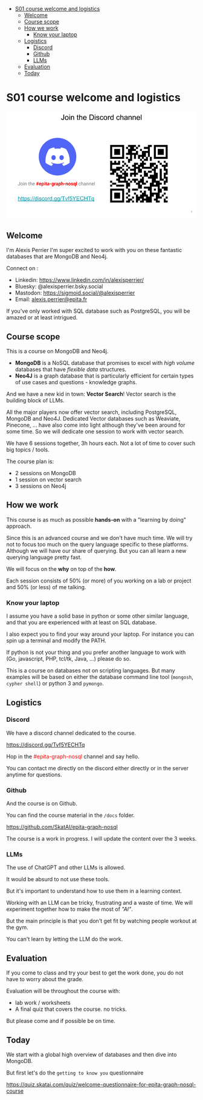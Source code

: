 - [S01 course welcome and logistics](#s01-course-welcome-and-logistics)
  - [Welcome](#welcome)
  - [Course scope](#course-scope)
  - [How we work](#how-we-work)
    - [Know your laptop](#know-your-laptop)
  - [Logistics](#logistics)
    - [Discord](#discord)
    - [Github](#github)
    - [LLMs](#llms)
  - [Evaluation](#evaluation)
  - [Today](#today)


# S01 course welcome and logistics

![](./../img/01-welcome-epita-graph-nosql.png)

## Welcome

I'm Alexis Perrier
I'm super excited to work with you on these fantastic databases that are MongoDB and Neo4j.

Connect on :

- Linkedin: https://www.linkedin.com/in/alexisperrier/
- Bluesky: @alexisperrier.bsky.social
- Mastodon: https://sigmoid.social/@alexisperrier
- Email: alexis.perrier@epita.fr

If you've only worked with SQL database such as PostgreSQL, you will be amazed or at least intrigued.

## Course scope

This is a course on MongoDB and Neo4j.

- **MongoDB** is a NoSQL database that promises to excel with _high volume_ databases that have _flexible data_ structures.
- **Neo4J** is a graph database that is particularly efficient for certain types of use cases and questions - knowledge graphs.

And we have a new kid in town: **Vector Search**! Vector search is the building block of LLMs.

All the major players now offer vector search, including PostgreSQL, MongoDB and Neo4J. Dedicated Vector databases such as Weaviate, Pinecone, ... have also come into light although they've been around for some time. So we will dedicate one session to work with vector search.

We have 6 sessions together, 3h hours each. Not a lot of time to cover such big topics / tools.

The course plan is:

- 2 sessions on MongoDB
- 1 session on vector search
- 3 sessions on Neo4j

## How we work

This course is as much as possible **hands-on** with a "learning by doing" approach.

Since this is an advanced course and we don't have much time. We will try not to focus too much on the query language specific to these platforms. Although we will have our share of querying. But you can all learn a new querying language pretty fast.

We will focus on the **why** on top of the **how**.

Each session consists of 50% (or more) of you working on a lab or project and 50% (or less) of me talking.

### Know your laptop

I assume you have a solid base in python or some other similar language, and that you are experienced with at least on SQL database.

I also expect you to find your way around your laptop. For instance you can spin up a terminal and modify the PATH.

If python is not your thing and you prefer another language to work with (Go, javascript, PHP, tcl/tk, Java, ...) please do so.

This is a course on databases not on scripting languages. But many examples will be based on either the database command line tool (`mongosh`, `cypher shell`) or python 3 and `pymongo`.

## Logistics

### Discord

We have a discord channel dedicated to the course.

<https://discord.gg/Tvf5YECHTq>

Hop in the <span style="color:#F00; ">#epita-graph-nosql</span> channel and say hello.

You can contact me directly on the discord either directly or in the server anytime for questions.

### Github

And the course is on Github.

You can find the course material in the `/docs` folder.

<https://github.com/SkatAI/epita-graph-nosql>

The course is a work in progress. I will update the content over the 3 weeks.

### LLMs

The use of ChatGPT and other LLMs is allowed.

It would be absurd to not use these tools.

But it's important to understand how to use them in a learning context.

Working with an LLM can be tricky, frustrating and a waste of time.  We will experiment together how to make the most of *"AI"*.

But the main principle is that you don't get fit by watching people workout at the gym.

You can't learn by letting the LLM do the work.

## Evaluation

If you come to class and try your best to get the work done, you do not have to worry about the grade.

Evaluation will be throughout the course with:

- lab work / worksheets
- A final quiz that covers the course. no tricks.

But please come and if possible be on time.

## Today

We start with a global high overview of databases and then dive into MongoDB.

But first let's do the `getting to know you` questionnaire

<https://quiz.skatai.com/quiz/welcome-questionnaire-for-epita-graph-nosql-course>

